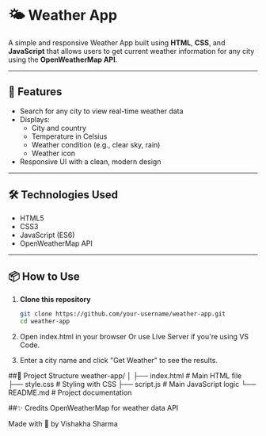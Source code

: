 # 🌤️ Weather App

A simple and responsive Weather App built using **HTML**, **CSS**, and **JavaScript** that allows users to get current weather information for any city using the **OpenWeatherMap API**.

---

## 🚀 Features

- Search for any city to view real-time weather data
- Displays:
  - City and country
  - Temperature in Celsius
  - Weather condition (e.g., clear sky, rain)
  - Weather icon
- Responsive UI with a clean, modern design

---

## 🛠️ Technologies Used

- HTML5
- CSS3
- JavaScript (ES6)
- OpenWeatherMap API

---

## 📦 How to Use

1. **Clone this repository**  
   ```bash
   git clone https://github.com/your-username/weather-app.git
   cd weather-app
 2.  Open index.html in your browser
Or use Live Server if you're using VS Code.

3. Enter a city name and click "Get Weather" to see the results.

##📁 Project Structure
weather-app/
│
├── index.html          # Main HTML file
├── style.css           # Styling with CSS
├── script.js           # Main JavaScript logic
└── README.md           # Project documentation

##✨ Credits
OpenWeatherMap for weather data API

Made with 💙 by Vishakha Sharma
   
